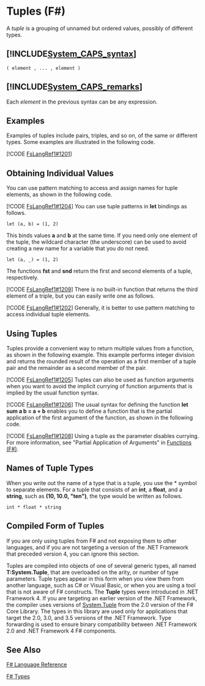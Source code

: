 # Tuples (F#)

A *tuple* is a grouping of unnamed but ordered values, possibly of different types.


## [!INCLUDE[System_CAPS_syntax](//System/Token/System_CAPS_syntax_md.md)]

```
( element , ... , element )
```

## [!INCLUDE[System_CAPS_remarks](//System/Token/System_CAPS_remarks_md.md)]
Each *element* in the previous syntax can be any expression.


## Examples
Examples of tuples include pairs, triples, and so on, of the same or different types. Some examples are illustrated in the following code.

[!CODE [FsLangRef1#1201](../CodeSnippet/VS_Snippets_Fsharp/fslangref1/FSharp/fs/tuples.fs#1201)]
    
## Obtaining Individual Values
You can use pattern matching to access and assign names for tuple elements, as shown in the following code.

[!CODE [FsLangRef1#1204](../CodeSnippet/VS_Snippets_Fsharp/fslangref1/FSharp/fs/tuples.fs#1204)]
    You can use tuple patterns in **let** bindings as follows.


```f#
let (a, b) = (1, 2)
```
This binds values **a** and **b** at the same time. If you need only one element of the tuple, the wildcard character (the underscore) can be used to avoid creating a new name for a variable that you do not need.


```f#
let (a, _) = (1, 2)
```
The functions **fst** and **snd** return the first and second elements of a tuple, respectively.

[!CODE [FsLangRef1#1209](../CodeSnippet/VS_Snippets_Fsharp/fslangref1/FSharp/fs/tuples.fs#1209)]
    There is no built-in function that returns the third element of a triple, but you can easily write one as follows.

[!CODE [FsLangRef1#1202](../CodeSnippet/VS_Snippets_Fsharp/fslangref1/FSharp/fs/tuples.fs#1202)]
    Generally, it is better to use pattern matching to access individual tuple elements.


## Using Tuples
Tuples provide a convenient way to return multiple values from a function, as shown in the following example. This example performs integer division and returns the rounded result of the operation as a first member of a tuple pair and the remainder as a second member of the pair.

[!CODE [FsLangRef1#1205](../CodeSnippet/VS_Snippets_Fsharp/fslangref1/FSharp/fs/tuples.fs#1205)]
    Tuples can also be used as function arguments when you want to avoid the implicit currying of function arguments that is implied by the usual function syntax.

[!CODE [FsLangRef1#1206](../CodeSnippet/VS_Snippets_Fsharp/fslangref1/FSharp/fs/tuples.fs#1206)]
    The usual syntax for defining the function **let sum a b = a + b** enables you to define a function that is the partial application of the first argument of the function, as shown in the following code.

[!CODE [FsLangRef1#1208](../CodeSnippet/VS_Snippets_Fsharp/fslangref1/FSharp/fs/tuples.fs#1208)]
    Using a tuple as the parameter disables currying. For more information, see "Partial Application of Arguments" in [Functions &#40;F&#35;&#41;](Functions+28%F%2329%.md).


## Names of Tuple Types
When you write out the name of a type that is a tuple, you use the &#42; symbol to separate elements. For a tuple that consists of an **int**, a **float**, and a **string**, such as **(10, 10.0, "ten")**, the type would be written as follows.


```
int * float * string
```

## Compiled Form of Tuples
If you are only using tuples from F# and not exposing them to other languages, and if you are not targeting a version of the .NET Framework that preceded version 4, you can ignore this section.

Tuples are compiled into objects of one of several generic types, all named **T:System.Tuple**, that are overloaded on the arity, or number of type parameters. Tuple types appear in this form when you view them from another language, such as C# or Visual Basic, or when you are using a tool that is not aware of F# constructs. The **Tuple** types were introduced in .NET Framework 4. If you are targeting an earlier version of the .NET Framework, the compiler uses versions of [System.Tuple](http://msdn.microsoft.com/en-us/library/5ac7953d-acdc-4a58-bfb7-c1f6406c0fa3) from the 2.0 version of the F# Core Library. The types in this library are used only for applications that target the 2.0, 3.0, and 3.5 versions of the .NET Framework. Type forwarding is used to ensure binary compatibility between .NET Framework 2.0 and .NET Framework 4 F# components.


## See Also
[F&#35; Language Reference](F%23+Language+Reference.md)

[F&#35; Types](F%23+Types.md)

